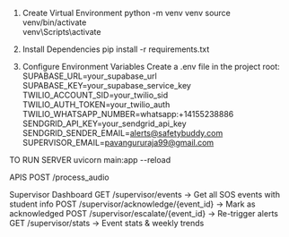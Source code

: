 1. Create Virtual Environment
python -m venv venv
source venv/bin/activate   
venv\Scripts\activate

2. Install Dependencies
pip install -r requirements.txt

3. Configure Environment Variables
Create a .env file in the project root:
SUPABASE_URL=your_supabase_url
SUPABASE_KEY=your_supabase_service_key
TWILIO_ACCOUNT_SID=your_twilio_sid
TWILIO_AUTH_TOKEN=your_twilio_auth
TWILIO_WHATSAPP_NUMBER=whatsapp:+14155238886
SENDGRID_API_KEY=your_sendgrid_api_key
SENDGRID_SENDER_EMAIL=alerts@safetybuddy.com
SUPERVISOR_EMAIL=pavangururaja99@gmail.com

TO RUN SERVER
uvicorn main:app --reload

APIS
POST /process_audio

Supervisor Dashboard
GET /supervisor/events → Get all SOS events with student info
POST /supervisor/acknowledge/{event_id} → Mark as acknowledged
POST /supervisor/escalate/{event_id} → Re-trigger alerts
GET /supervisor/stats → Event stats & weekly trends
